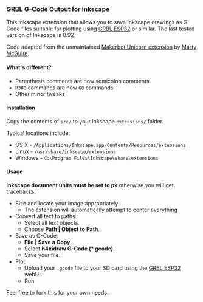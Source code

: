 ### GRBL G-Code Output for Inkscape

This Inkscape extension that allows you to save Inkscape drawings as
G-Code files suitable for plotting using [GRBL ESP32](https://github.com/bdring/Grbl_Esp32) or similar. The last tested version of Inkscape is 0.92.

Code adapted from the unmaintained [Makerbot Unicorn extension](http://github.com/martymcguire/inkscape-unicorn) by [Marty McGuire](http://github.com/martymcguire).

#### What's different?

- Parenthesis comments are now semicolon comments
- ``M300`` commands are now ``G0`` commands
- Other minor tweaks

#### Installation

Copy the contents of `src/` to your Inkscape `extensions/` folder.

Typical locations include:

* OS X - `/Applications/Inkscape.app/Contents/Resources/extensions`
* Linux - `/usr/share/inkscape/extensions`
* Windows - `C:\Program Files\Inkscape\share\extensions`

#### Usage

**Inkscape document units must be set to px** otherwise you will get tracebacks.
* Size and locate your image appropriately:
	* The extension will automatically attempt to center everything
* Convert all text to paths:
	* Select all text objects.
	* Choose **Path | Object to Path**.
* Save as G-Code:
	* **File | Save a Copy**.
	* Select **h4xidraw G-Code (\*.gcode)**.
	* Save your file.
* Plot
	* Upload your `.gcode` file to your SD card using the [GRBL ESP32](https://github.com/bdring/Grbl_Esp32) webUI.
	* Run

Feel free to fork this for your own needs.